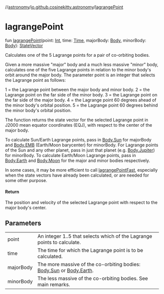//[astronomy](../../index.md)/[io.github.cosinekitty.astronomy](index.md)/[lagrangePoint](lagrange-point.md)

# lagrangePoint

fun [lagrangePoint](lagrange-point.md)(point: [Int](https://kotlinlang.org/api/latest/jvm/stdlib/kotlin/-int/index.html), time: [Time](-time/index.md), majorBody: [Body](-body/index.md), minorBody: [Body](-body/index.md)): [StateVector](-state-vector/index.md)

Calculates one of the 5 Lagrange points for a pair of co-orbiting bodies.

Given a more massive "major" body and a much less massive "minor" body, calculates one of the five Lagrange points in relation to the minor body's orbit around the major body. The parameter point is an integer that selects the Lagrange point as follows:

1 = the Lagrange point between the major body and minor body. 2 = the Lagrange point on the far side of the minor body. 3 = the Lagrange point on the far side of the major body. 4 = the Lagrange point 60 degrees ahead of the minor body's orbital position. 5 = the Lagrange point 60 degrees behind the minor body's orbital position.

The function returns the state vector for the selected Lagrange point in J2000 mean equator coordinates (EQJ), with respect to the center of the major body.

To calculate Sun/Earth Lagrange points, pass in [Body.Sun](-body/-sun/index.md) for majorBody and [Body.EMB](-body/-e-m-b/index.md) (Earth/Moon barycenter) for minorBody. For Lagrange points of the Sun and any other planet, pass in just that planet (e.g. [Body.Jupiter](-body/-jupiter/index.md)) for minorBody. To calculate Earth/Moon Lagrange points, pass in [Body.Earth](-body/-earth/index.md) and [Body.Moon](-body/-moon/index.md) for the major and minor bodies respectively.

In some cases, it may be more efficient to call [lagrangePointFast](lagrange-point-fast.md), especially when the state vectors have already been calculated, or are needed for some other purpose.

#### Return

The position and velocity of the selected Lagrange point with respect to the major body's center.

## Parameters

| | |
|---|---|
| point | An integer 1..5 that selects which of the Lagrange points to calculate. |
| time | The time for which the Lagrange point is to be calculated. |
| majorBody | The more massive of the co-orbiting bodies: [Body.Sun](-body/-sun/index.md) or [Body.Earth](-body/-earth/index.md). |
| minorBody | The less massive of the co-orbiting bodies. See main remarks. |
